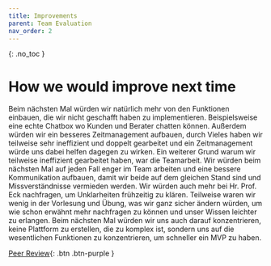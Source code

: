 ```yaml
---
title: Improvements
parent: Team Evaluation
nav_order: 2
---
```




{: .no_toc }
# How we would improve next time

Beim nächsten Mal würden wir natürlich mehr von den Funktionen einbauen, die wir nicht geschafft haben zu implementieren. Beispielsweise eine echte Chatbox wo Kunden und Berater chatten können.
Außerdem würden wir ein besseres Zeitmanagement aufbauen, durch Vieles haben wir teilweise sehr ineffizient und doppelt gearbeitet und ein Zeitmanagement würde uns dabei helfen dagegen zu wirken. Ein weiterer Grund warum wir teilweise ineffizient gearbeitet haben, war die Teamarbeit. Wir würden beim nächsten Mal auf jeden Fall enger im Team arbeiten und eine bessere Kommunikation aufbauen, damit wir beide auf dem gleichen Stand sind und Missverständnisse vermieden werden. Wir würden auch mehr bei Hr. Prof. Eck nachfragen, um Unklarheiten frühzeitig zu klären. Teilweise waren wir wenig in der Vorlesung und Übung, was wir ganz sicher ändern würden, um wie schon erwähnt mehr nachfragen zu können und unser Wissen leichter zu erlangen. Beim nächsten Mal würden wir uns auch darauf konzentrieren, keine Plattform zu erstellen, die zu komplex ist, sondern uns auf die wesentlichen Funktionen zu konzentrieren, um schneller ein MVP zu haben.


[Peer Review](https://pillek.github.io/team-eval/peer-review.html){: .btn .btn-purple }
